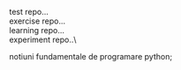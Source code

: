 test repo...\
exercise repo...\
learning repo...\
experiment repo..\

notiuni fundamentale de programare python;
